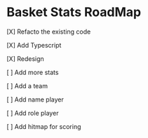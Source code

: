 # Basket Stats RoadMap

[X] Refacto the existing code

[X] Add Typescript

[X] Redesign

[ ] Add more stats

[ ] Add a team

[ ] Add name player

[ ] Add role player

[ ] Add hitmap for scoring
